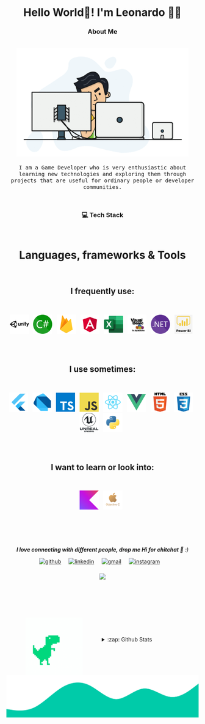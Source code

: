 <html><h1 align='center'> Hello World👋! I'm Leonardo 👱‍♂️ </h1>

<h3 align="center">About Me </h3>
<p align="center">  
<br>
<img src="https://github.com/leodecm3/leodecm3/blob/master/resources/developer-hom.gif" width="450px"><br><br>

<samp>
   I am a Game Developer who is very enthusiastic about learning new technologies and exploring them through projects that are useful for ordinary people or developer communities.
   
  </samp>
</p><br>
<h3 align="center"> 💻 Tech Stack </h3>
<p align="center">
  <br>

<h1 align="center">Languages, frameworks & Tools </h1>
<br>
<h2 align="center">I frequently use: </h2>
<br>
<p align='center'>
  <code><img height="50" src="https://raw.githubusercontent.com/github/explore/80688e429a7d4ef2fca1e82350fe8e3517d3494d/topics/unity/unity.png"></code>&nbsp;&nbsp;
  <code><img height="50" src="https://raw.githubusercontent.com/github/explore/80688e429a7d4ef2fca1e82350fe8e3517d3494d/topics/csharp/csharp.png"></code>&nbsp;&nbsp;  
  <code><img height="50" src="https://raw.githubusercontent.com/github/explore/80688e429a7d4ef2fca1e82350fe8e3517d3494d/topics/firebase/firebase.png"></code>&nbsp;&nbsp;
  <code><img height="50" src="https://raw.githubusercontent.com/github/explore/80688e429a7d4ef2fca1e82350fe8e3517d3494d/topics/angular/angular.png"></code>&nbsp;&nbsp;
  <code><img height="50" src="https://github.com/leodecm3/leodecm3/blob/master/resources/excel.webp"></code>&nbsp;&nbsp;
  <code><img height="50" src="https://github.com/leodecm3/leodecm3/blob/master/resources/vba.png"></code>&nbsp;&nbsp;
  <code><img height="50" src="https://raw.githubusercontent.com/github/explore/93d8a67084f94b2a444e510199a6e7622e5b09a3/topics/dotnet/dotnet.png"></code>&nbsp;&nbsp;
   <code><img height="50" src="https://github.com/leodecm3/leodecm3/blob/master/resources/Power-BI-Logo.png"></code>&nbsp;&nbsp;
   
</p>
<br>
<br>

<h2 align="center">I use sometimes: </h2>
<br>
<p align='center'>
  <code><img height="50" src="https://raw.githubusercontent.com/github/explore/80688e429a7d4ef2fca1e82350fe8e3517d3494d/topics/flutter/flutter.png"></code>&nbsp;&nbsp;
  <code><img height="50" src="https://raw.githubusercontent.com/github/explore/80688e429a7d4ef2fca1e82350fe8e3517d3494d/topics/dart/dart.png"></code>&nbsp;&nbsp;
  <code><img height="50" src="https://raw.githubusercontent.com/github/explore/80688e429a7d4ef2fca1e82350fe8e3517d3494d/topics/typescript/typescript.png"></code>&nbsp;&nbsp;
  <code><img height="50" src="https://raw.githubusercontent.com/github/explore/80688e429a7d4ef2fca1e82350fe8e3517d3494d/topics/javascript/javascript.png"></code>&nbsp;&nbsp;
  <code><img height="50" src="https://raw.githubusercontent.com/github/explore/80688e429a7d4ef2fca1e82350fe8e3517d3494d/topics/react/react.png"></code>&nbsp;&nbsp;
  <code><img height="50" src="https://raw.githubusercontent.com/github/explore/80688e429a7d4ef2fca1e82350fe8e3517d3494d/topics/vue/vue.png"></code>&nbsp;&nbsp;
  <code><img height="50" src="https://raw.githubusercontent.com/github/explore/80688e429a7d4ef2fca1e82350fe8e3517d3494d/topics/html/html.png"></code>&nbsp;&nbsp;
  <code><img height="50" src="https://raw.githubusercontent.com/github/explore/80688e429a7d4ef2fca1e82350fe8e3517d3494d/topics/css/css.png"></code>&nbsp;&nbsp;
   <code><img height="50" src="https://raw.githubusercontent.com/github/explore/80688e429a7d4ef2fca1e82350fe8e3517d3494d/topics/unreal-engine/unreal-engine.png"></code>&nbsp;&nbsp;
   <code><img height="50" src="https://raw.githubusercontent.com/github/explore/80688e429a7d4ef2fca1e82350fe8e3517d3494d/topics/python/python.png"></code>&nbsp;&nbsp;
  
</p>
<br>
<br>
<h2 align="center">I want to learn or look into: </h2>
<br>
<p align='center'>
  <code><img height="50" src="https://raw.githubusercontent.com/github/explore/80688e429a7d4ef2fca1e82350fe8e3517d3494d/topics/kotlin/kotlin.png"></code>&nbsp;&nbsp;
  <code><img height="50" src="https://raw.githubusercontent.com/github/explore/80688e429a7d4ef2fca1e82350fe8e3517d3494d/topics/objective-c/objective-c.png"></code>&nbsp;&nbsp;
</p>
<br>
<br>

</p>
<br>

<p align='center'>
<em align='center' ><b> I love connecting with different people, drop me Hi for chitchat 💬</b> :)</em>
</p>

<p align='center'>
  <a href="https://www.github.com/leodecm3/"><img src='https://cdn.jsdelivr.net/npm/simple-icons@3.0.1/icons/github.svg' alt='github' height='40'/></a>&nbsp;&nbsp;&nbsp;&nbsp;
  <a href="https://www.linkedin.com/in/leonardo-carvalho-24bb60165/"><img src='https://cdn.jsdelivr.net/npm/simple-icons@3.0.1/icons/linkedin.svg' alt='linkedin' height='40'/></a>&nbsp;&nbsp;&nbsp;&nbsp;
  <a href="mailto:leodecm3@gmail.com?subject=Hi"><img src='https://cdn.jsdelivr.net/npm/simple-icons@3.0.1/icons/gmail.svg' alt='gmail' height='40'></a>&nbsp;&nbsp;&nbsp;&nbsp;
  <a href="https://www.instagram.com/leomez" target="_blank"><img src='https://cdn.jsdelivr.net/npm/simple-icons@3.0.1/icons/instagram.svg' alt='instagram' height='40'/></a>&nbsp;&nbsp;&nbsp;&nbsp;
</p>
<h3  align='center'> <img src="https://visitor-badge.glitch.me/badge?page_id=github.com/leodecm3" /></h3><br>

<br><br>

<img src="https://github.com/leodecm3/leodecm3/blob/master/resources/giphy.gif" width="150" align="left" HSPACE="50"/><br><br><p align="center">
  
  </p>



<details>
  <summary>:zap: Github Stats</summary>

  <img align="right" src="https://github-readme-stats.vercel.app/api?username=leodecm3&show_icons=true&count_private=true" alt="leodecm3's Github Stats">

</details>


<img src="https://github.com/leodecm3/leodecm3/blob/master/resources/Wave.svg" />
</html>



<!-- https://gitline.web.app/timeline/leodecm3 -->

